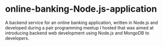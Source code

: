 # online-banking-Node.js-application
A backend service for an online banking application, written in Node.js and developed during a pair programming meetup I hosted that was aimed at introducing backend web development using Node.js and MongoDB to developers.

